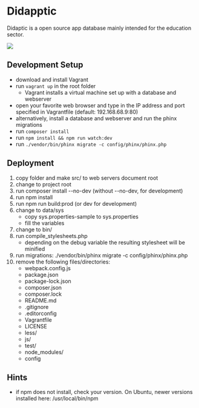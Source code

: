 # Didapptic 

Didaptic is a open source app database mainly intended for the education sector. 

![](https://didapptic.com/index.php/v1/resources/img/logo.png/image/)

## Development Setup

* download and install Vagrant
* run `vagrant up` in the root folder
   * Vagrant installs a virtual machine set up with a database and webserver
* open your favorite web browser and type in the IP address and port specified in Vagrantfile (default: 192.168.68.9:80)
* alternatively, install a database and webserver and run the phinx migrations
* run `composer install`
* run `npm install && npm run watch:dev`
* run `./vendor/bin/phinx migrate -c config/phinx/phinx.php`

## Deployment

1. copy folder and make src/ to web servers document root
2. change to project root
3. run composer install --no-dev (without --no-dev, for development)
4. run npm install
5. run npm run build:prod (or dev for development)
6. change to data/sys
    - copy sys.properties-sample to sys.properties
    - fill the variables
6. change to bin/
7. run compile_stylesheets.php
    - depending on the debug variable the resulting stylesheet will be minified
8. run migrations: ./vendor/bin/phinx migrate -c config/phinx/phinx.php
9. remove the following files/directories:
    - webpack.config.js
    - package.json
    - package-lock.json
    - composer.json
    - composer.lock
    - README.md
    - .gitignore
    - .editorconfig
    - Vagrantfile
    - LICENSE
    - less/
    - js/
    - test/
    - node_modules/
    - config

## Hints

* if npm does not install, check your version. On Ubuntu, newer versions installed here:  /usr/local/bin/npm 
